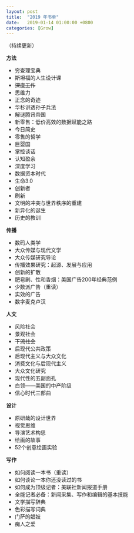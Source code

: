 ```yaml
---
layout: post
title:  "2019 年书单"
date:   2019-01-14 01:00:00 +0800
categories: [Grow]
---
```


（持续更新）

**方法**

* 穷查理宝典
* 斯坦福的人生设计课
* ~~深度工作~~
* 思维力
* 正念的奇迹
* 华杉讲透孙子兵法
* 解谜腾讯帝国
* 新零售：低价高效的数据赋能之路
* 今日简史
* 零售的哲学
* 巨婴国
* 掌控谈话
* 认知盈余
* 深度学习
* 数据资本时代
* 生命3.0
* 创新者
* 刷新
* 文明的冲突与世界秩序的重建
* 新异化的诞生
* 历史的教训

**传播**

* 数码人类学
* 大众传媒与现代文学
* 大众传媒研究导论
* 传播效果研究：起源、发展与应用
* 创新的扩散
* 肥皂剧、性和香烟：美国广告200年经典范例
* 少数派广告（重读）
* 实效的广告
* 数字麦克卢汉

**人文**

* 风险社会
* 景观社会
* ~~下流社会~~
* 后现代公共政策
* 后现代主义与大众文化
* 消费文化与后现代主义
* 大众文化研究
* 现代性的五副面孔
* 白领——美国的中产阶级
* 信心时代三部曲

**设计**

* 原研哉的设计世界
* 视觉思维
* 导演艺术构思
* 绘画的故事
* 52个创意绘画实验

**写作**

* 如何阅读一本书（重读）
* 如何谈论一本你还没读过的书
* 如何成为顶级记者：美联社新闻报道手册
* 全能记者必备：新闻采集、写作和编辑的基本技能
* 文学描写辞典
* 色彩描写词典
* 门萨的娼妓
* 痴人之爱

